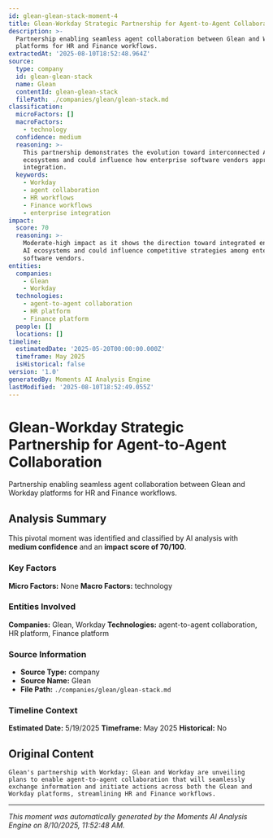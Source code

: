 ```yaml
---
id: glean-glean-stack-moment-4
title: Glean-Workday Strategic Partnership for Agent-to-Agent Collaboration
description: >-
  Partnership enabling seamless agent collaboration between Glean and Workday
  platforms for HR and Finance workflows.
extractedAt: '2025-08-10T18:52:48.964Z'
source:
  type: company
  id: glean-glean-stack
  name: Glean
  contentId: glean-glean-stack
  filePath: ./companies/glean/glean-stack.md
classification:
  microFactors: []
  macroFactors:
    - technology
  confidence: medium
  reasoning: >-
    This partnership demonstrates the evolution toward interconnected AI agent
    ecosystems and could influence how enterprise software vendors approach AI
    integration.
  keywords:
    - Workday
    - agent collaboration
    - HR workflows
    - Finance workflows
    - enterprise integration
impact:
  score: 70
  reasoning: >-
    Moderate-high impact as it shows the direction toward integrated enterprise
    AI ecosystems and could influence competitive strategies among enterprise
    software vendors.
entities:
  companies:
    - Glean
    - Workday
  technologies:
    - agent-to-agent collaboration
    - HR platform
    - Finance platform
  people: []
  locations: []
timeline:
  estimatedDate: '2025-05-20T00:00:00.000Z'
  timeframe: May 2025
  isHistorical: false
version: '1.0'
generatedBy: Moments AI Analysis Engine
lastModified: '2025-08-10T18:52:49.055Z'
---
```

# Glean-Workday Strategic Partnership for Agent-to-Agent Collaboration

Partnership enabling seamless agent collaboration between Glean and Workday platforms for HR and Finance workflows.

## Analysis Summary

This pivotal moment was identified and classified by AI analysis with **medium confidence** and an **impact score of 70/100**.

### Key Factors

**Micro Factors:** None
**Macro Factors:** technology

### Entities Involved

**Companies:** Glean, Workday
**Technologies:** agent-to-agent collaboration, HR platform, Finance platform



### Source Information

- **Source Type:** company
- **Source Name:** Glean
- **File Path:** `./companies/glean/glean-stack.md`

### Timeline Context

**Estimated Date:** 5/19/2025
**Timeframe:** May 2025
**Historical:** No

## Original Content

```
Glean's partnership with Workday: Glean and Workday are unveiling plans to enable agent-to-agent collaboration that will seamlessly exchange information and initiate actions across both the Glean and Workday platforms, streamlining HR and Finance workflows.
```

---

*This moment was automatically generated by the Moments AI Analysis Engine on 8/10/2025, 11:52:48 AM.*
